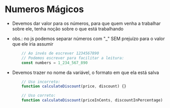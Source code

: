 # Numeros Mágicos

* Devemos dar valor para os números, para que quem venha a trabalhar sobre ele, tenha noção sobre o que está trabalhando

* obs.: no js podemos separar números com "_" SEM prejuízo para o valor que ele iria assumir

    ```js
        // Ao invés de escrever 1234567890
        // Podemos escrever para facilitar a leitura:
        const numbers = 1_234_567_890
    ```

* Devemos trazer no nome da variável, o formato em que ela está salva

    ```js
        // Uso incorreto:
        function calculateDiscount(price, discount) {}

        // Uso correto:
        function calculateDiscount(priceInCents, discountInPercentage) {}
    ```
